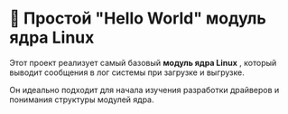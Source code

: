 # 🧠 Простой "Hello World" модуль ядра Linux

Этот проект реализует самый базовый **модуль ядра Linux** , который выводит сообщения в лог системы при загрузке и выгрузке.

Он идеально подходит для начала изучения разработки драйверов и понимания структуры модулей ядра.
